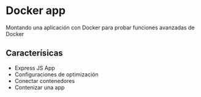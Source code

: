 # Docker app

Montando una aplicación con Docker para probar funciones avanzadas de Docker

## Caracterísicas

* Express JS App
* Configuraciones de optimización
* Conectar contenedores
* Contenizar una app
